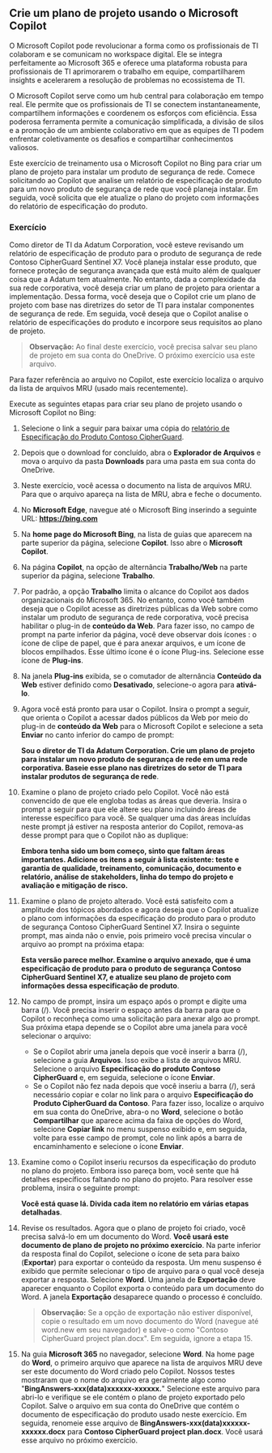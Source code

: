 
Crie um plano de projeto usando o Microsoft Copilot
---
O Microsoft Copilot pode revolucionar a forma como os profissionais de TI colaboram e se comunicam no workspace digital. Ele se integra perfeitamente ao Microsoft 365 e oferece uma plataforma robusta para profissionais de TI aprimorarem o trabalho em equipe, compartilharem insights e acelerarem a resolução de problemas no ecossistema de TI.

O Microsoft Copilot serve como um hub central para colaboração em tempo real. Ele permite que os profissionais de TI se conectem instantaneamente, compartilhem informações e coordenem os esforços com eficiência. Essa poderosa ferramenta permite a comunicação simplificada, a divisão de silos e a promoção de um ambiente colaborativo em que as equipes de TI podem enfrentar coletivamente os desafios e compartilhar conhecimentos valiosos.

Este exercício de treinamento usa o Microsoft Copilot no Bing para criar um plano de projeto para instalar um produto de segurança de rede. Comece solicitando ao Copilot que analise um relatório de especificação de produto para um novo produto de segurança de rede que você planeja instalar. Em seguida, você solicita que ele atualize o plano do projeto com informações do relatório de especificação do produto.

### Exercício

Como diretor de TI da Adatum Corporation, você esteve revisando um relatório de especificação de produto para o produto de segurança de rede Contoso CipherGuard Sentinel X7. Você planeja instalar esse produto, que fornece proteção de segurança avançada que está muito além de qualquer coisa que a Adatum tem atualmente. No entanto, dada a complexidade da sua rede corporativa, você deseja criar um plano de projeto para orientar a implementação. Dessa forma, você deseja que o Copilot crie um plano de projeto com base nas diretrizes do setor de TI para instalar componentes de segurança de rede. Em seguida, você deseja que o Copilot analise o relatório de especificações do produto e incorpore seus requisitos ao plano de projeto.

> **Observação:** Ao final deste exercício, você precisa salvar seu plano de projeto em sua conta do OneDrive. O próximo exercício usa este arquivo.

Para fazer referência ao arquivo no Copilot, este exercício localiza o arquivo da lista de arquivos MRU (usado mais recentemente).

Execute as seguintes etapas para criar seu plano de projeto usando o Microsoft Copilot no Bing:

1.  Selecione o link a seguir para baixar uma cópia do [relatório de Especificação do Produto Contoso CipherGuard](https://edxinteractivepage.blob.core.windows.net/ms-4004/Contoso%20CipherGuard%20Product%20Specification.docx).
2.  Depois que o download for concluído, abra o **Explorador de Arquivos** e mova o arquivo da pasta **Downloads** para uma pasta em sua conta do OneDrive.
3.  Neste exercício, você acessa o documento na lista de arquivos MRU. Para que o arquivo apareça na lista de MRU, abra e feche o documento.
4.  No **Microsoft Edge**, navegue até o Microsoft Bing inserindo a seguinte URL: **https://bing.com**
5.  Na **home page do Microsoft Bing**, na lista de guias que aparecem na parte superior da página, selecione **Copilot**. Isso abre o **Microsoft Copilot**.
6.  Na página **Copilot**, na opção de alternância **Trabalho/Web** na parte superior da página, selecione **Trabalho**.
7.  Por padrão, a opção **Trabalho** limita o alcance do Copilot aos dados organizacionais do Microsoft 365. No entanto, como você também deseja que o Copilot acesse as diretrizes públicas da Web sobre como instalar um produto de segurança de rede corporativa, você precisa habilitar o plug-in de **conteúdo da Web**. Para fazer isso, no campo de prompt na parte inferior da página, você deve observar dois ícones : o ícone de clipe de papel, que é para anexar arquivos, e um ícone de blocos empilhados. Esse último ícone é o ícone Plug-ins. Selecione esse ícone de **Plug-ins**.
8.  Na janela **Plug-ins** exibida, se o comutador de alternância **Conteúdo da Web** estiver definido como **Desativado**, selecione-o agora para **ativá-lo**.
9.  Agora você está pronto para usar o Copilot. Insira o prompt a seguir, que orienta o Copilot a acessar dados públicos da Web por meio do plug-in de **conteúdo da Web** para o Microsoft Copilot e selecione a seta **Enviar** no canto inferior do campo de prompt:
    
    **Sou o diretor de TI da Adatum Corporation. Crie um plano de projeto para instalar um novo produto de segurança de rede em uma rede corporativa. Baseie esse plano nas diretrizes do setor de TI para instalar produtos de segurança de rede**.
10. Examine o plano de projeto criado pelo Copilot. Você não está convencido de que ele engloba todas as áreas que deveria. Insira o prompt a seguir para que ele altere seu plano incluindo áreas de interesse específico para você. Se qualquer uma das áreas incluídas neste prompt já estiver na resposta anterior do Copilot, remova-as desse prompt para que o Copilot não as duplique:
    
    **Embora tenha sido um bom começo, sinto que faltam áreas importantes. Adicione os itens a seguir à lista existente: teste e garantia de qualidade, treinamento, comunicação, documento e relatório, análise de stakeholders, linha do tempo do projeto e avaliação e mitigação de risco.**
11. Examine o plano de projeto alterado. Você está satisfeito com a amplitude dos tópicos abordados e agora deseja que o Copilot atualize o plano com informações da especificação do produto para o produto de segurança Contoso CipherGuard Sentinel X7. Insira o seguinte prompt, mas ainda não o envie, pois primeiro você precisa vincular o arquivo ao prompt na próxima etapa:
    
    **Esta versão parece melhor. Examine o arquivo anexado, que é uma especificação de produto para o produto de segurança Contoso CipherGuard Sentinel X7, e atualize seu plano de projeto com informações dessa especificação de produto**.
12. No campo de prompt, insira um espaço após o prompt e digite uma barra (/). Você precisa inserir o espaço antes da barra para que o Copilot o reconheça como uma solicitação para anexar algo ao prompt. Sua próxima etapa depende se o Copilot abre uma janela para você selecionar o arquivo:
     -  Se o Copilot abrir uma janela depois que você inserir a barra (/), selecione a guia **Arquivos**. Isso exibe a lista de arquivos MRU. Selecione o arquivo **Especificação do produto Contoso CipherGuard** e, em seguida, selecione o ícone **Enviar**.
     -  Se o Copilot não fez nada depois que você inseriu a barra (/), será necessário copiar e colar no link para o arquivo **Especificação do Produto CipherGuard da Contoso**. Para fazer isso, localize o arquivo em sua conta do OneDrive, abra-o no **Word**, selecione o botão **Compartilhar** que aparece acima da faixa de opções do Word, selecione **Copiar link** no menu suspenso exibido e, em seguida, volte para esse campo de prompt, cole no link após a barra de encaminhamento e selecione o ícone **Enviar**.
13. Examine como o Copilot inseriu recursos da especificação do produto no plano do projeto. Embora isso pareça bom, você sente que há detalhes específicos faltando no plano do projeto. Para resolver esse problema, insira o seguinte prompt:
    
    **Você está quase lá. Divida cada item no relatório em várias etapas detalhadas**.
14. Revise os resultados. Agora que o plano de projeto foi criado, você precisa salvá-lo em um documento do Word. **Você usará este documento de plano de projeto no próximo exercício**. Na parte inferior da resposta final do Copilot, selecione o ícone de seta para baixo (**Exportar**) para exportar o conteúdo da resposta. Um menu suspenso é exibido que permite selecionar o tipo de arquivo para o qual você deseja exportar a resposta. Selecione **Word**. Uma janela de **Exportação** deve aparecer enquanto o Copilot exporta o conteúdo para um documento do Word. A janela **Exportação** desaparece quando o processo é concluído.
    > **Observação:** Se a opção de exportação não estiver disponível, copie o resultado em um novo documento do Word (navegue até word.new em seu navegador) e salve-o como "Contoso CipherGuard project plan.docx". Em seguida, ignore a etapa 15.
15. Na guia **Microsoft 365** no navegador, selecione **Word**. Na home page do **Word**, o primeiro arquivo que aparece na lista de arquivos MRU deve ser este documento do Word criado pelo Copilot. Nossos testes mostraram que o nome do arquivo era geralmente algo como "**BingAnswers-xxx(data)xxxxxx-xxxxxx.**" Selecione este arquivo para abri-lo e verifique se ele contém o plano de projeto exportado pelo Copilot. Salve o arquivo em sua conta do OneDrive que contém o documento de especificação do produto usado neste exercício. Em seguida, renomeie esse arquivo de **BingAnswers-xxx(data)xxxxxx-xxxxxx.docx** para **Contoso CipherGuard project plan.docx**. Você usará esse arquivo no próximo exercício.
